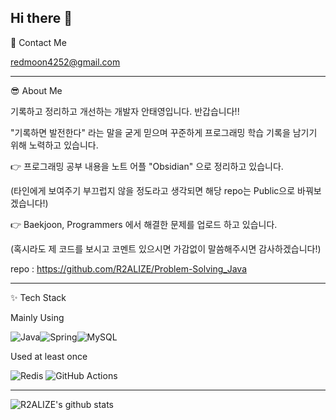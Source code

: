## Hi there 👋

 
🤝 Contact Me

  redmoon4252@gmail.com


  ---
  

😎 About Me

기록하고 정리하고 개선하는 개발자 안태영입니다. 반갑습니다!!

"기록하면 발전한다" 라는 말을 굳게 믿으며 꾸준하게 프로그래밍 학습 기록을 남기기 위해 노력하고 있습니다.



👉 프로그래밍 공부 내용을 노트 어플 "Obsidian" 으로 정리하고 있습니다.

   (타인에게 보여주기 부끄럽지 않을 정도라고 생각되면 해당 repo는 Public으로 바꿔보겠습니다!)




👉 Baekjoon, Programmers 에서 해결한 문제를 업로드 하고 있습니다.

   (혹시라도 제 코드를 보시고 코멘트 있으시면 가감없이 말씀해주시면 감사하겠습니다!)

   repo : https://github.com/R2ALIZE/Problem-Solving_Java



---


✨ Tech Stack

  Mainly Using

  ![Java](https://img.shields.io/badge/java-%23ED8B00.svg?style=for-the-badge&logo=openjdk&logoColor=white)![Spring](https://img.shields.io/badge/spring-%236DB33F.svg?style=for-the-badge&logo=spring&logoColor=white)![MySQL](https://img.shields.io/badge/mysql-4479A1.svg?style=for-the-badge&logo=mysql&logoColor=white)


  Used at least once

  ![Redis](https://img.shields.io/badge/redis-%23DD0031.svg?style=for-the-badge&logo=redis&logoColor=white) ![GitHub Actions](https://img.shields.io/badge/github%20actions-%232671E5.svg?style=for-the-badge&logo=githubactions&logoColor=white)



---

![R2ALIZE's github stats](https://github-readme-stats.vercel.app/api?username=R2ALIZE&show_icons=true)




